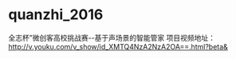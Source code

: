 # quanzhi_2016
全志杯”微创客高校挑战赛--基于声场景的智能管家
项目视频地址：http://v.youku.com/v_show/id_XMTQ4NzA2NzA2OA==.html?beta&
